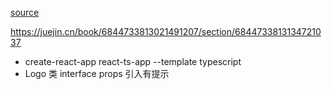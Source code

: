 [source](https://juejin.cn/book/6844733813021491207/section/6844733813134721037)

https://juejin.cn/book/6844733813021491207/section/6844733813134721037

- create-react-app react-ts-app --template typescript
- Logo 类  interface props   引入有提示